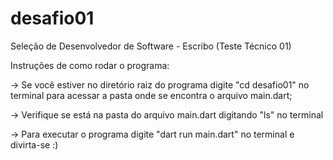 # desafio01
Seleção de Desenvolvedor de Software - Escribo (Teste Técnico 01)

Instruções de como rodar o programa:

-> Se você estiver no diretório raiz do programa digite "cd desafio01" no terminal para acessar a pasta onde se 
encontra o arquivo main.dart;

-> Verifique se está na pasta do arquivo main.dart digitando "ls" no terminal

-> Para executar o programa digite "dart run main.dart" no terminal e divirta-se :)
